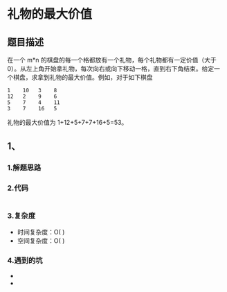 # 礼物的最大价值

## 题目描述

在一个 m*n 的棋盘的每一个格都放有一个礼物，每个礼物都有一定价值（大于 0）。从左上角开始拿礼物，每次向右或向下移动一格，直到右下角结束。给定一个棋盘，求拿到礼物的最大价值。例如，对于如下棋盘

```
1    10   3    8
12   2    9    6
5    7    4    11
3    7    16   5
```

礼物的最大价值为 1+12+5+7+7+16+5=53。


## 1、

### 1.解题思路



### 2.代码

```java

```

### 3.复杂度

* 时间复杂度：O( )
* 空间复杂度：O( )

### 4.遇到的坑

- 

- 